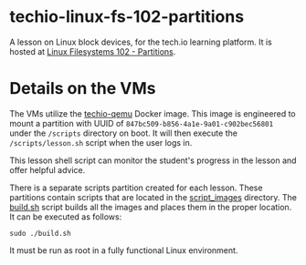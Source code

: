 # techio-linux-fs-102-partitions
A lesson on Linux block devices, for the tech.io learning platform. It is hosted at
[Linux Filesystems 102 - Partitions]().

# Details on the VMs
The VMs utilize the [techio-qemu](https://hub.docker.com/r/danbhentschel/techio-qemu/) Docker image. This image is engineered to
mount a partition with UUID of `847bc509-b856-4a1e-9a01-c902bec56801` under the `/scripts` directory on boot. It will then execute
the `/scripts/lesson.sh` script when the user logs in.

This lesson shell script can monitor the student's progress in the lesson and offer helpful advice.

There is a separate scripts partition created for each lesson. These partitions contain scripts that are located in the 
[script_images](https://github.com/danBhentschel/techio-linux-fs-01-blockdevice/tree/master/script_images) directory. The
[build.sh](https://github.com/danBhentschel/techio-linux-fs-01-blockdevice/blob/master/script_images/build.sh) script 
builds all the images and places them in the proper location. It can be executed as follows:

```
sudo ./build.sh
```

It must be run as root in a fully functional Linux environment.
